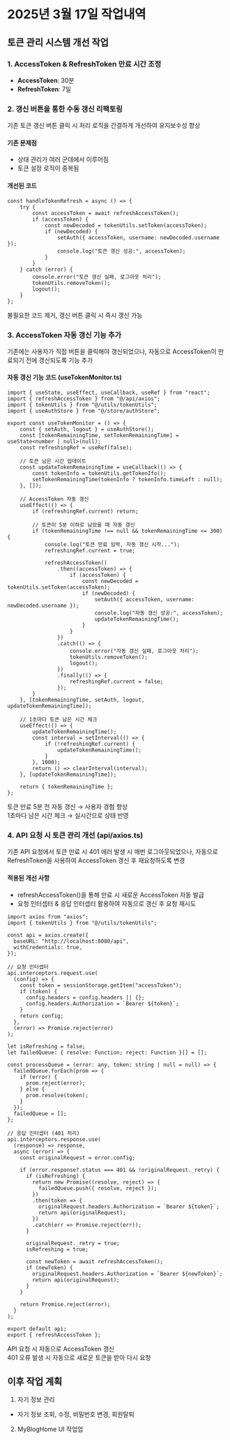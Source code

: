 # 2025년 3월 17일 작업내역

## 토큰 관리 시스템 개선 작업

### 1. AccessToken & RefreshToken 만료 시간 조정
- **AccessToken**: 30분
- **RefreshToken**: 7일

### 2. 갱신 버튼을 통한 수동 갱신 리팩토링
기존 토큰 갱신 버튼 클릭 시 처리 로직을 간결하게 개선하여 유지보수성 향상

#### 기존 문제점
- 상태 관리가 여러 군데에서 이루어짐
- 토큰 설정 로직이 중복됨

#### 개선된 코드
```tsx
const handleTokenRefresh = async () => {
    try {
        const accessToken = await refreshAccessToken();
        if (accessToken) {
            const newDecoded = tokenUtils.setToken(accessToken);
            if (newDecoded) {
                setAuth({ accessToken, username: newDecoded.username });
                console.log("토큰 갱신 성공:", accessToken);
            }
        }
    } catch (error) {
        console.error("토큰 갱신 실패, 로그아웃 처리");
        tokenUtils.removeToken();
        logout();
    }
};
```
불필요한 코드 제거, 갱신 버튼 클릭 시 즉시 갱신 가능

### 3. AccessToken 자동 갱신 기능 추가
기존에는 사용자가 직접 버튼을 클릭해야 갱신되었으나, 자동으로 AccessToken이 만료되기 전에 갱신되도록 기능 추가

#### 자동 갱신 기능 코드 (useTokenMonitor.ts)
```tsx
import { useState, useEffect, useCallback, useRef } from "react";
import { refreshAccessToken } from "@/api/axios";
import { tokenUtils } from "@/utils/tokenUtils";
import { useAuthStore } from "@/store/authStore";

export const useTokenMonitor = () => {
    const { setAuth, logout } = useAuthStore();
    const [tokenRemainingTime, setTokenRemainingTime] = useState<number | null>(null);
    const refreshingRef = useRef(false);

    // 토큰 남은 시간 업데이트
    const updateTokenRemainingTime = useCallback(() => {
        const tokenInfo = tokenUtils.getTokenIfo();
        setTokenRemainingTime(tokenInfo ? tokenInfo.timeLeft : null);
    }, []);

    // AccessToken 자동 갱신
    useEffect(() => {
        if (refreshingRef.current) return;

        // 토큰이 5분 이하로 남았을 때 자동 갱신
        if (tokenRemainingTime !== null && tokenRemainingTime <= 300) {
            console.log("토큰 만료 임박, 자동 갱신 시작...");
            refreshingRef.current = true;

            refreshAccessToken()
                .then((accessToken) => {
                    if (accessToken) {
                        const newDecoded = tokenUtils.setToken(accessToken);
                        if (newDecoded) {
                            setAuth({ accessToken, username: newDecoded.username });
                            console.log("자동 갱신 성공:", accessToken);
                            updateTokenRemainingTime();
                        }
                    }
                })
                .catch(() => {
                    console.error("자동 갱신 실패, 로그아웃 처리");
                    tokenUtils.removeToken();
                    logout();
                })
                .finally(() => {
                    refreshingRef.current = false;
                });
        }
    }, [tokenRemainingTime, setAuth, logout, updateTokenRemainingTime]);

    // 1초마다 토큰 남은 시간 체크
    useEffect(() => {
        updateTokenRemainingTime();
        const interval = setInterval(() => {
            if (!refreshingRef.current) {
                updateTokenRemainingTime();
            }
        }, 1000);
        return () => clearInterval(interval);
    }, [updateTokenRemainingTime]);

    return { tokenRemainingTime };
};
```
 토큰 만료 5분 전 자동 갱신 → 사용자 경험 향상  
 1초마다 남은 시간 체크 → 실시간으로 상태 반영

### 4. API 요청 시 토큰 관리 개선 (api/axios.ts)
기존 API 요청에서 토큰 만료 시 401 에러 발생 시 매번 로그아웃되었으나, 자동으로 RefreshToken을 사용하여 AccessToken 갱신 후 재요청하도록 변경

#### 적용된 개선 사항
- refreshAccessToken()을 통해 만료 시 새로운 AccessToken 자동 발급
- 요청 인터셉터 & 응답 인터셉터 활용하여 자동으로 갱신 후 요청 재시도

```tsx
import axios from "axios";
import { tokenUtils } from "@/utils/tokenUtils";

const api = axios.create({
  baseURL: "http://localhost:8080/api",
  withCredentials: true,
});

// 요청 인터셉터
api.interceptors.request.use(
  (config) => {
    const token = sessionStorage.getItem("accessToken");
    if (token) {
      config.headers = config.headers || {};
      config.headers.Authorization = `Bearer ${token}`;
    }
    return config;
  },
  (error) => Promise.reject(error)
);

let isRefreshing = false;
let failedQueue: { resolve: Function; reject: Function }[] = [];

const processQueue = (error: any, token: string | null = null) => {
  failedQueue.forEach(prom => {
    if (error) {
      prom.reject(error);
    } else {
      prom.resolve(token);
    }
  });
  failedQueue = [];
};

// 응답 인터셉터 (401 처리)
api.interceptors.response.use(
  (response) => response,
  async (error) => {
    const originalRequest = error.config;

    if (error.response?.status === 401 && !originalRequest._retry) {
      if (isRefreshing) {
        return new Promise((resolve, reject) => {
          failedQueue.push({ resolve, reject });
        })
        .then(token => {
          originalRequest.headers.Authorization = `Bearer ${token}`;
          return api(originalRequest);
        })
        .catch(err => Promise.reject(err));
      }

      originalRequest._retry = true;
      isRefreshing = true;

      const newToken = await refreshAccessToken();
      if (newToken) {
        originalRequest.headers.Authorization = `Bearer ${newToken}`;
        return api(originalRequest);
      }
    }

    return Promise.reject(error);
  }
);

export default api;
export { refreshAccessToken };
```
 API 요청 시 자동으로 AccessToken 갱신  
 401 오류 발생 시 자동으로 새로운 토큰을 받아 다시 요청

## 이후 작업 계획
1. 자기 정보 관리
- 자기 정보 조회, 수정, 비밀번호 변경, 회원탈퇴

2. MyBlogHome UI 작업업
